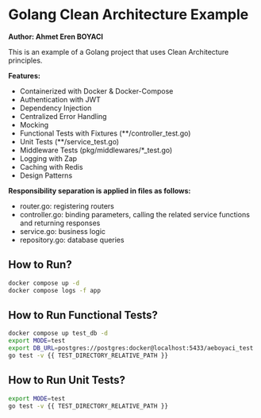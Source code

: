 # Golang Clean Architecture Example

**Author: Ahmet Eren BOYACI**

This is an example of a Golang project that uses Clean Architecture principles.

**Features:**
- Containerized with Docker & Docker-Compose
- Authentication with JWT
- Dependency Injection
- Centralized Error Handling
- Mocking
- Functional Tests with Fixtures (**/controller_test.go)
- Unit Tests (**/service_test.go)
- Middleware Tests (pkg/middlewares/*_test.go)
- Logging with Zap
- Caching with Redis
- Design Patterns

**Responsibility separation is applied in files as follows:**
- router.go: registering routers
- controller.go: binding parameters, calling the related service functions and returning responses
- service.go: business logic
- repository.go: database queries

## How to Run?

```bash
docker compose up -d
docker compose logs -f app
```

## How to Run Functional Tests?

```bash
docker compose up test_db -d
export MODE=test
export DB_URL=postgres://postgres:docker@localhost:5433/aeboyaci_test
go test -v {{ TEST_DIRECTORY_RELATIVE_PATH }}
```

## How to Run Unit Tests?

```bash
export MODE=test
go test -v {{ TEST_DIRECTORY_RELATIVE_PATH }}
```

